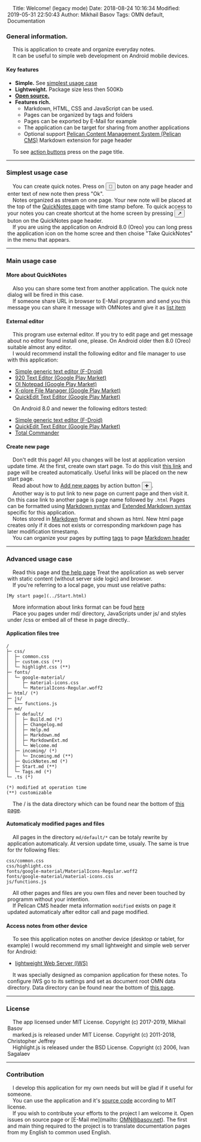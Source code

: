 Title: Welcome! (legacy mode)
Date: 2018-08-24 10:16:34
Modified: 2019-05-31 22:50:43
Author: Mikhail Basov
Tags: OMN default, Documentation

<style>
p {
text-indent: 1em;
margin: 0px 3px 0px 3px;
}
</style>

### General information.

This is application to create and organize everyday notes.

It can be useful to simple web development on Android mobile devices.

#### Key features
* **Simple.** See [simplest usage case](#this-is-easy)
* **Lightweight.** Package size less then 500Kb
* **[Open source.](https://github.com/mvbasov/OMN)**
* **Features rich.** 
  * Markdown, HTML, CSS and JavaScript can be used.
  * Pages can be organized by tags and folders
  * Pages can be exported by E-Mail for example
  * The application can be target for sharing from another applications
  * Optional support [Pelican Content Management System (Pelican CMS)](https://blog.getpelican.com) Markdown extension for page header

<span class="bg-yellow">To see <a href="Help.html#btn-desc">action buttons</a> press on the page title.</span>

- - -

<a id="this-is-easy" />

### Simplest usage case
You can create quick notes.
Press on <button onclick="Android.quicknoteButtonCallback()"> &#x1f3c3; </button> buton on any page header and enter text of new note then press "Ok".

Notes organized as stream on one page.
Your new note will be placed at the top of the [QuickNotes page](../QuickNotes.html) with time stamp before.
To quick access to your notes you can create shortcut at the home screen by pressing <button onclick="Android.shortcutButtonCallback(PFN, Title)"> &#x2197; </button> buton on the QuickNotes page header.

If you are using the application on Android 8.0 (Oreo) you can long press the application icon on the home scree and then choise "Take QuickNotes" in the menu that appears.

- - -

<a id="main-usage" />

### Main usage case
#### More about QuickNotes
Also you can share some text from another application. The quick note dialog will be fired in this case.

If someone share URL in browser to E-Mail programm and send you this message you can share it message with OMNotes and give it as [list item](Markdown.html#help-lists)

#### External editor
This program use external editor. If you try to edit page and get message about no editor found install one, please.
On Android older then 8.0 (Oreo) suitable almost any editor. 

I would recommend install the following editor and file manager to use with this application:
* [Simple generic text editor (F-Droid)](https://f-droid.org/app/org.billthefarmer.editor)
* [920 Text Editor (Google Play Market)](https://play.google.com/store/apps/details?id=com.jecelyin.editor.v2)
* [OI Notepad (Google Play Market)](market://details?id=org.openintents.notepad)
* [X-plore File Manager (Google Play Market)](market://details?id=com.lonelycatgames.Xplore)
* [QuickEdit Text Editor (Google Play Market)](market://details?id=com.rhmsoft.edit)

On Android 8.0 and newer the following editors tested:
* [Simple generic text editor (F-Droid)](https://f-droid.org/app/org.billthefarmer.editor)
* [QuickEdit Text Editor (Google Play Market)](market://details?id=com.rhmsoft.edit)
* [Total Commander](market://details?id=com.ghisler.android.TotalCommander)

#### Create new page
Don't edit this page! All you changes will be lost at application version update time. At the first, create own start page. To do this visit [this link](../Start.html) and page will be created automatically. Useful links will be placed on the new start page.

Read about how to [Add new pages](Help.html#add-new-page) by action button <button onclick="BLOCK_Android.newPageButtonCallback()"> &#x2795; </button>.

Another way is to put link to new page on current page and then visit it. On this case link to another page is page name followed by `.html`
Pages can be formatted using [Markdown syntax](Markdown.html) and
[Extended Markdown syntax](MarkdownExt.html) specific for this application.

Notes stored in [Markdown](Markdown.html) format and shown as html. New html page creates only if it does not exists or corresponding markdown page has later modification timestamp.

You can organize your pages by putting [tags](Help.html#help-tags) to page [Markdown header](Help.html#page-header)

- - -

<a id="for-true-geeks" />

### Advanced usage case
Read this page and [the help page](Help.html)
Treat the application as web server with static content (without server side logic) and browser.

If you're referring to a local page, you must use relative paths:

    [My start page](../Start.html)

More information about links format can be foud [here](MarkdownExt.html#links)

Place you pages under md/ directory, JavaScripts under js/ and styles under /css or embed all of these in page directly.. 

#### Application files tree

``` text
/
├─ css/
│  ├─ common.css
│  ├─ custom.css (**)
│  └─ highlight.css (**)
├─ fonts/
│  └─ google-material/
│     ├─ material-icons.css
│     └─ MaterialIcons-Regular.woff2
├─ html/ (*)
├─ js/
│  └── functions.js
├─ md/
│  ├─ default/
│  │  ├─ Build.md (*)
│  │  ├─ Changelog.md
│  │  ├─ Help.md
│  │  ├─ Markdown.md
│  │  ├─ MarkdownExt.md
│  │  └─ Welcome.md
│  ├─ incoming/ (*)
│  │  └─ Incoming.md (**)
│  ├─ QuickNotes.md (*)
│  ├─ Start.md (**)
│  └─ Tags.md (*)
└─ .ts (*)

(*) modified at operation time
(**) customizable
```
The / is the data directory which can be found near the bottom of [this page](Build.html).


<a id="auto-pages" />

#### Automaticaly modified pages and files

All pages in the directory ```md/default/*``` can be totaly rewrite by application automaticaly. At version update time, usualy.
The same is true for thr following files:

```
css/common.css
css/highlight.css
fonts/google-material/MaterialIcons-Regular.woff2
fonts/google-material/material-icons.css
js/functions.js
```
All other pages and files are you own files and never been touched by programm without your intention.

If Pelican CMS header meta information ```modified``` exists on page it updated automaticaly after editor call and page modified.

<a id="remote-acces" />

#### Access notes from other device

To see this application notes on another device (desktop or tablet, for example) I would recommend my small lightweight and simple web server for Android:

* [lightweight Web Server (lWS)](http://play.google.com/store/apps/details?id=net.basov.lws.r)

It was specially designed as companion application for these notes. To configure lWS go to its settings and set as document root OMN data directory. Data directory can be found near the bottom of [this page](Build.html).

- - -

### License

The app licensed under MIT License. Copyright (c) 2017-2019, Mikhail Basov

marked.js is released under MIT License. Copyright (c) 2011-2018, Christopher Jeffrey

Highlight.js is released under the BSD License. Copyright (c) 2006, Ivan Sagalaev   

- - -

### Contribution

I develop this application for my own needs but will be glad if it useful for someone.

You can use the application and it's [source code](https://github.com/mvbasov/lWS) according to MIT license.

If you wish to contribute your efforts to the project I am welcome it. Open issues on source page or [E-Mail me](mailto: OMN@basov.net). The first and main thing required to the project is to translate documentation pages from my English to common used English.

<script>
  window.onload=createTOC();
</script>
